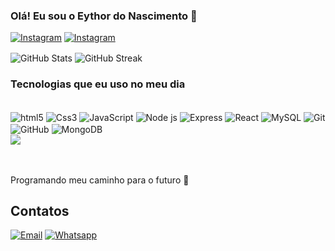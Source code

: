 ### Olá! Eu sou o Eythor do Nascimento 👋

[![Instagram](https://img.shields.io/badge/Instagram-E4405F?style=for-the-badge&logo=instagram&logoColor=white)](https://instagram.com/eythor_7/)
[![Instagram](https://img.shields.io/badge/LinkedIn-0077B5?style=for-the-badge&logo=linkedin&logoColor=white)](https://www.linkedin.com/in/eythornascimento/)


 <img align="center" alt="GitHub Stats" src="https://github-readme-stats.vercel.app/api?username=eythordonascimento&theme=midnight-purple&show_icons=true">
 <img align="center" alt="GitHub Streak" src="https://github-readme-streak-stats.herokuapp.com/?user=eythordonascimento&theme=midnight-purple">



### Tecnologias que eu uso no meu dia

<div style="display: inline_block"><br>
 <img align="center" alt="html5" src="https://img.shields.io/badge/HTML5-E34F26?style=for-the-badge&logo=html5&logoColor=white">
 <img align="center" alt="Css3" src="https://img.shields.io/badge/CSS3-1572B6?style=for-the-badge&logo=css3&logoColor=white">
<img align="center" alt="JavaScript" src="https://img.shields.io/badge/JavaScript-F7DF1E?style=for-the-badge&logo=javascript&logoColor=black"> 
<img align="center" alt="Node js" src="https://img.shields.io/badge/Node.js-43853D?style=for-the-badge&logo=node.js&logoColor=white"> 
 <img align="center" alt="Express" src="https://img.shields.io/badge/Express.js-000000?style=for-the-badge&logo=express&logoColor=white">
 <img align="center" alt="React" src="https://img.shields.io/badge/React-20232A?style=for-the-badge&logo=react&logoColor=61DAFB">
 <img align="center" alt="MySQL" src="https://img.shields.io/badge/MySQL-4479A1?style=for-the-badge&logo=mysql&logoColor=white">
  <img align="center" alt="Git" src="https://img.shields.io/badge/Git-F05032?style=for-the-badge&logo=git&logoColor=white">
 <img align="center" alt="GitHub" src="https://img.shields.io/badge/GitHub-181717?style=for-the-badge&logo=github&logoColor=white">
 <img align="center" alt="MongoDB" src="https://img.shields.io/badge/MongoDB-47A248?style=for-the-badge&logo=mongodb&logoColor=white"> <br/>
  <img src="https://img.shields.io/badge/MVC-Architecture-blue?style=for-the-badge">
</div><br/>

 </div><br/>

 Programando meu caminho para o futuro 🚀

 ## Contatos

 [![Email](https://img.shields.io/badge/Gmail-D14836?style=for-the-badge&logo=gmail&logoColor=white)](mailto:nascimentoeythor@gmail.com)
 [![Whatsapp](https://img.shields.io/badge/WhatsApp-25D366?style=for-the-badge&logo=whatsapp&logoColor=white)](https://api.whatsapp.com/send?phone=5581996171798)
